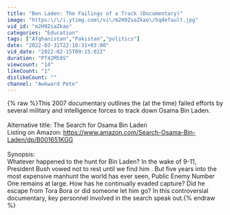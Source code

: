 ```yaml
---
title: "Ben Laden: The Failings of a Track (Documentary)"
image: "https:\/\/i.ytimg.com\/vi\/m2H9ZsaZkao\/hqdefault.jpg"
vid_id: "m2H9ZsaZkao"
categories: "Education"
tags: ["Afghanistan","Pakistan","politics"]
date: "2022-03-31T22:18:31+03:00"
vid_date: "2022-02-15T09:15:02Z"
duration: "PT42M59S"
viewcount: "14"
likeCount: "1"
dislikeCount: ""
channel: "Awkward Pete"
---
```

{% raw %}This 2007 documentary outlines the (at the time) failed efforts by several military and intelligence forces to track down Osama Bin Laden.<br /><br />Alternative title: The Search for Osama Bin Laden<br />Listing on Amazon: <a rel="nofollow" target="blank" href="https://www.amazon.com/Search-Osama-Bin-Laden/dp/B001651KGG">https://www.amazon.com/Search-Osama-Bin-Laden/dp/B001651KGG</a><br /><br />Synopsis:<br />Whatever happened to the hunt for Bin Laden? In the wake of 9-11, President Bush vowed not to rest until we find him . But five years into the most expensive manhunt the world has ever seen, Public Enemy Number One remains at large. How has he continually evaded capture? Did he escape from Tora Bora or did someone let him go?  In this controversial documentary, key personnel involved in the search speak out.{% endraw %}
